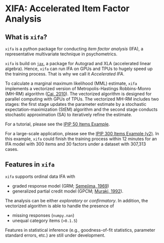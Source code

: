 # **XIFA**: Accelerated Item Factor Analysis

## What is `xifa`?
`xifa` is a python package for conducting *item factor analysis* (IFA), a representative multivariate technique in psychometrics.

`xifa` is build on [`jax`](https://github.com/google/jax), a package for Autograd and XLA (accelerated linear algebra). Hence, `xifa` can run IFA on GPUs and TPUs to hugely speed up the training process. That is why we call it *Accelerated IFA*.

To calculate a marginal maximum likelihood (MML) estimate, `xifa` implements a vectorized version of Metropolis-Hastings Robbins-Monro (MH-RM) algorithm  ([Cai, 2010](https://doi.org/10.1007/s11336-009-9136-x.)). The vectorized algorithm is designed for parallel computing with GPUs of TPUs. The vectorized MH-RM includes two stages: the first stage updates the parameter estimate by a stochastic expectation-maximization (StEM) algorithm and the second stage conducts stochastic approximation (SA) to iteratively refine the estimate.

For a tutorial, please see the [IPIP 50 Items Example](https://github.com/psyphh/xifa/blob/master/examples/ipip50.ipynb).

For a large-scale application, please see the [IPIP 300 Items Example (v2)](https://github.com/psyphh/xifa/blob/master/examples/ipip300v2.ipynb). In this example, `xifa` could finish the training process within 12 minutes for an IFA model with 300 items and 30 factors under a dataset with 307,313 cases.

## Features in `xifa`
`xifa` supports ordinal data IFA with 
+ graded response model (GRM; [Semejima, 1969](https://link.springer.com/article/10.1007%2FBF03372160))
+ generalized partial credit model (GPCM; [Muraki, 1992](https://doi.org/10.1177/014662169201600206)). 

The analysis can be either *exploratory* or *confirmatory*. In addition, the vectorized algorithm is able to handle the presence of 
+ missing responses (`numpy.nan`)
+ unequal category items (`>0.1.5`)

Features in statistical inference (e.g., goodness-of-fit statistics, parameter standard errors, etc.) are still under development.




